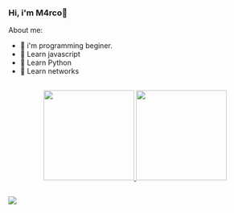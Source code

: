 ### Hi, i'm M4rco:space_invader:

About me:

- 🤖 i'm programming beginer.
- 🌱 Learn javascript
- 👹 Learn Python
- 👹 Learn networks

##
<div align="center">
  <a href="https://github.com/M4rco0">
  <img height="180em" src="https://github-readme-stats.vercel.app/api?username=M4rco0&show_icons=true&theme=midnight-purple&include_all_commits=true&count_private=true"/>
  <img height="180em" src="https://github-readme-stats.vercel.app/api/top-langs/?username=M4rco0&layout=compact&langs_count=7&theme=midnight-purple"/>
</div>
  

##
  <div> 
  <a href="https://instagram.com/m4rco.unknow" target="_blank"><img src="https://img.shields.io/badge/-Instagram-%23E4405F?style=for-the-badge&logo=instagram&logoColor=white" target="_blank"></a>
 
</div>
